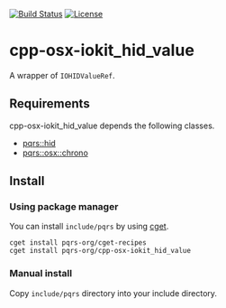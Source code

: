 [![Build Status](https://github.com/pqrs-org/cpp-osx-iokit_hid_value/workflows/CI/badge.svg)](https://github.com/pqrs-org/cpp-osx-iokit_hid_value/actions)
[![License](https://img.shields.io/badge/license-Boost%20Software%20License-blue.svg)](https://github.com/pqrs-org/cpp-osx-iokit_hid_value/blob/master/LICENSE.md)

# cpp-osx-iokit_hid_value

A wrapper of `IOHIDValueRef`.

## Requirements

cpp-osx-iokit_hid_value depends the following classes.

- [pqrs::hid](https://github.com/pqrs-org/cpp-hid)
- [pqrs::osx::chrono](https://github.com/pqrs-org/cpp-osx-chrono)

## Install

### Using package manager

You can install `include/pqrs` by using [cget](https://github.com/pfultz2/cget).

```shell
cget install pqrs-org/cget-recipes
cget install pqrs-org/cpp-osx-iokit_hid_value
```

### Manual install

Copy `include/pqrs` directory into your include directory.

